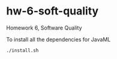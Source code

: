 # hw-6-soft-quality
Homework 6, Software Quality

To install all the dependencies for JavaML

```sh
./install.sh
```